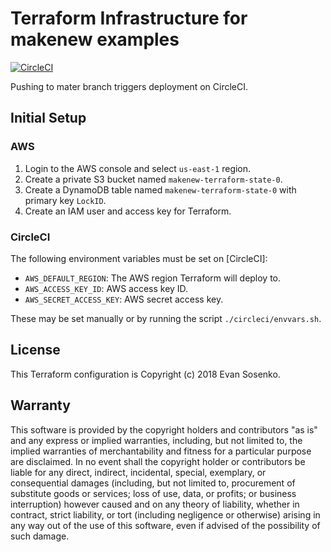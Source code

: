 # Terraform Infrastructure for makenew examples

[![CircleCI](https://img.shields.io/circleci/project/github/makenew/.terraform.svg)](https://circleci.com/gh/makenew/.terraform)

Pushing to mater branch triggers deployment on CircleCI.

## Initial Setup

### AWS

1. Login to the AWS console and select `us-east-1` region.
2. Create a private S3 bucket named `makenew-terraform-state-0`.
3. Create a DynamoDB table named `makenew-terraform-state-0`
   with primary key `LockID`.
4. Create an IAM user and access key for Terraform.

### CircleCI

The following environment variables must be set on [CircleCI]:

- `AWS_DEFAULT_REGION`: The AWS region Terraform will deploy to.
- `AWS_ACCESS_KEY_ID`: AWS access key ID.
- `AWS_SECRET_ACCESS_KEY`: AWS secret access key.

These may be set manually or by running the script `./circleci/envvars.sh`.

## License

This Terraform configuration is Copyright (c) 2018 Evan Sosenko.

## Warranty

This software is provided by the copyright holders and contributors "as is" and
any express or implied warranties, including, but not limited to, the implied
warranties of merchantability and fitness for a particular purpose are
disclaimed. In no event shall the copyright holder or contributors be liable for
any direct, indirect, incidental, special, exemplary, or consequential damages
(including, but not limited to, procurement of substitute goods or services;
loss of use, data, or profits; or business interruption) however caused and on
any theory of liability, whether in contract, strict liability, or tort
(including negligence or otherwise) arising in any way out of the use of this
software, even if advised of the possibility of such damage.
